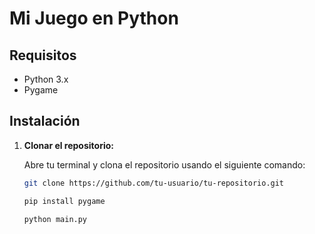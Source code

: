 # Mi Juego en Python

## Requisitos

- Python 3.x
- Pygame

## Instalación

1. **Clonar el repositorio:**

   Abre tu terminal y clona el repositorio usando el siguiente comando:
   ```sh
   git clone https://github.com/tu-usuario/tu-repositorio.git

   pip install pygame

   python main.py

 
